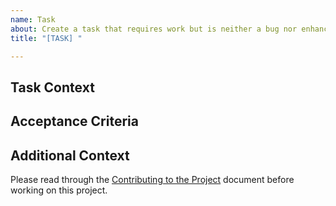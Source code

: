 ```yaml
---
name: Task
about: Create a task that requires work but is neither a bug nor enhancement
title: "[TASK] "

---
```


## Task Context
<!-- A clear and concise description of what the task is. -->

## Acceptance Criteria
<!-- A list of well defined and clear acceptance criteria for completing this task -->

## Additional Context
<!-- Any additional context needed to describe the task -->

Please read through the [Contributing to the Project](https://github.com/jmakhack/myanimelist-cli/blob/master/CONTRIBUTING.md) document before working on this project.
